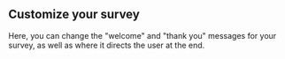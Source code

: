 ﻿## Customize your survey ##

Here, you can change the "welcome" and "thank you" messages for your survey, as 
well as where it directs the user at the end. 